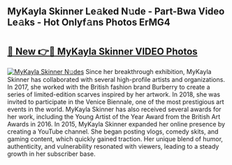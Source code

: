 ## MyKayla Skinner Le𝚊ked N𝚞de - Part-Bwa Video Le𝚊ks - Hot Onlyf𝚊ns Photos ErMG4

# <h2><a href="http://ac18655.deff.icu/?id=MyKayla+Skinner">🔗 New 👉🔴 MyKayla Skinner VIDEO Photos</a></h2>

[![MyKayla Skinner N𝚞des](https://i.imgur.com/rIISA9y.gif)](http://ac18655.deff.icu/?id=MyKayla+Skinner)
Since her breakthrough exhibition, MyKayla Skinner has collaborated with several high-profile artists and organizations. In 2017, she worked with the British fashion brand Burberry to create a series of limited-edition scarves inspired by her artwork. In 2018, she was invited to participate in the Venice Biennale, one of the most prestigious art events in the world. MyKayla Skinner has also received several awards for her work, including the Young Artist of the Year Award from the British Art Awards in 2016. In 2015, MyKayla Skinner expanded her online presence by creating a YouTube channel. She began posting vlogs, comedy skits, and gaming content, which quickly gained traction. Her unique blend of humor, authenticity, and vulnerability resonated with viewers, leading to a steady growth in her subscriber base.

